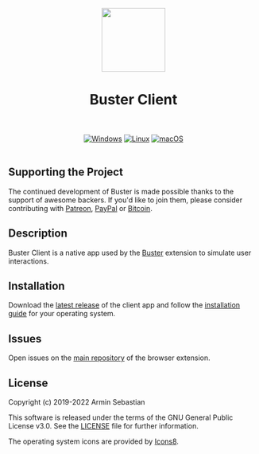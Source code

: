 <p align="center"><img width="128" height="128" src="https://i.imgur.com/uVpmR8l.png"></p>
<h1 align="center">Buster Client</h1>

<p align="center">
  </br></br>
  <a href="https://github.com/dessant/buster-client/releases/download/v0.3.0/buster-client-setup-v0.3.0-windows-amd64.exe">
    <img src="https://i.imgur.com/8y9ep17.png" alt="Windows"></a>
  <a href="https://github.com/dessant/buster-client/releases/download/v0.3.0/buster-client-setup-v0.3.0-linux-amd64">
    <img src="https://i.imgur.com/ewvx5hO.png" alt="Linux"></a>
  <a href="https://github.com/dessant/buster-client/releases/download/v0.3.0/buster-client-setup-v0.3.0-macos-amd64">
    <img src="https://i.imgur.com/eTc9xGf.png" alt="macOS"></a>
  </br></br>
</p>

## Supporting the Project

The continued development of Buster is made possible
thanks to the support of awesome backers. If you'd like to join them,
please consider contributing with
[Patreon](https://armin.dev/go/patreon?pr=buster-client&src=repo),
[PayPal](https://armin.dev/go/paypal?pr=buster-client&src=repo) or
[Bitcoin](https://armin.dev/go/bitcoin?pr=buster-client&src=repo).

## Description

Buster Client is a native app used by the [Buster](https://github.com/dessant/buster#readme)
extension to simulate user interactions.

## Installation

Download the [latest release](https://github.com/dessant/buster-client/releases/latest)
of the client app and follow the [installation guide](https://github.com/dessant/buster/wiki/Installing-the-client-app)
for your operating system.

## Issues

Open issues on the [main repository](https://github.com/dessant/buster/issues)
of the browser extension.

## License

Copyright (c) 2019-2022 Armin Sebastian

This software is released under the terms of the GNU General Public License v3.0.
See the [LICENSE](LICENSE) file for further information.

The operating system icons are provided by [Icons8](https://icons8.com).

